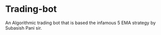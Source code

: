 # Trading-bot
An Algorithmic trading bot that is based the infamous 5 EMA strategy by Subasish Pani sir.
